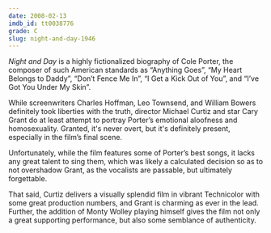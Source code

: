 ```yaml
---
date: 2008-02-13
imdb_id: tt0038776
grade: C
slug: night-and-day-1946
---
```


_Night and Day_ is a highly fictionalized biography of Cole Porter, the composer of such American standards as “Anything Goes”, “My Heart Belongs to Daddy”, “Don’t Fence Me In”, “I Get a Kick Out of You”, and “I’ve Got You Under My Skin”.

While screenwriters Charles Hoffman, Leo Townsend, and William Bowers definitely took liberties with the truth, director Michael Curtiz and star Cary Grant do at least attempt to portray Porter’s emotional aloofness and homosexuality. Granted, it's never overt, but it's definitely present, especially in the film’s final scene.

Unfortunately, while the film features some of Porter’s best songs, it lacks any great talent to sing them, which was likely a calculated decision so as to not overshadow Grant, as the vocalists are passable, but ultimately forgettable.

That said, Curtiz delivers a visually splendid film in vibrant Technicolor with some great production numbers, and Grant is charming as ever in the lead. Further, the addition of Monty Wolley playing himself gives the film not only a great supporting performance, but also some semblance of authenticity.
